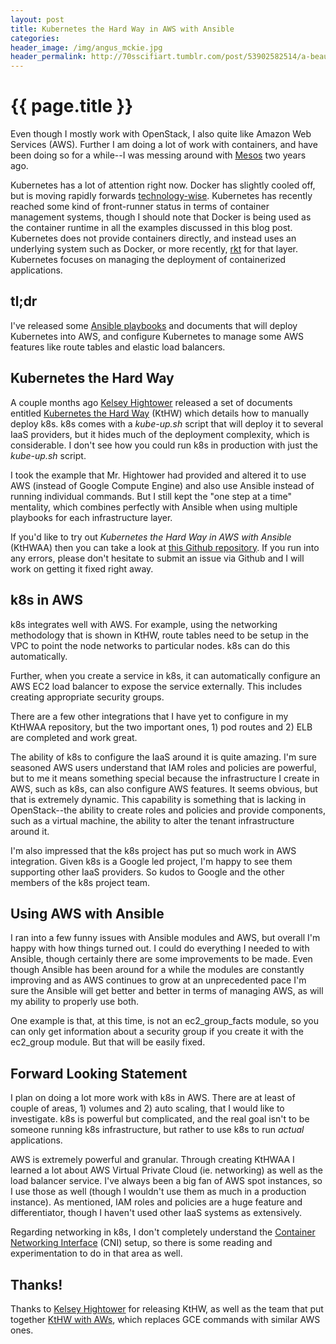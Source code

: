 ```yaml
---
layout: post
title: Kubernetes the Hard Way in AWS with Ansible
categories:
header_image: /img/angus_mckie.jpg
header_permalink: http://70sscifiart.tumblr.com/post/53902582514/a-beautiful-angus-mckie 
---
```


# {{ page.title }}

Even though I mostly work with OpenStack, I also quite like Amazon Web Services (AWS). Further I am doing a lot of work with containers, and have been doing so for a while--I was messing around with [Mesos](https://github.com/ccollicutt/ansible-mesos-playbook) two years ago.

Kubernetes has a lot of attention right now. Docker has slightly cooled off, but is moving rapidly forwards [technology-wise](https://blog.docker.com/2016/06/docker-1-12-built-in-orchestration/). Kubernetes has recently reached some kind of front-runner status in terms of container management systems, though I should note that Docker is being used as the container runtime in all the examples discussed in this blog post. Kubernetes does not provide containers directly, and instead uses an underlying system such as Docker, or more recently, [rkt](https://coreos.com/rkt/) for that layer. Kubernetes focuses on managing the deployment of containerized applications.

## tl;dr

I've released some [Ansible playbooks](https://github.com/ccollicutt/kubernetes-the-hard-way-with-aws-and-ansible) and documents that will deploy Kubernetes into AWS, and configure Kubernetes to manage some AWS features like route tables and elastic load balancers.

## Kubernetes the Hard Way

A couple months ago [Kelsey Hightower](https://twitter.com/kelseyhightower) released a set of documents entitled [Kubernetes the Hard Way](https://github.com/kelseyhightower/kubernetes-the-hard-way) (KtHW) which details how to manually deploy k8s. k8s comes with a *kube-up.sh* script that will deploy it to several IaaS providers, but it hides much of the deployment complexity, which is considerable. I don't see how you could run k8s in production with just the *kube-up.sh* script.

I took the example that Mr. Hightower had provided and altered it to use AWS (instead of Google Compute Engine) and also use Ansible instead of running individual commands. But I still kept the "one step at a time" mentality, which combines perfectly with Ansible when using multiple playbooks for each infrastructure layer.

If you'd like to try out *Kubernetes the Hard Way in AWS with Ansible* (KtHWAA) then you can take a look at [this Github repository](https://github.com/ccollicutt/kubernetes-the-hard-way-with-aws-and-ansible). If you run into any errors, please don't hesitate to submit an issue via Github and I will work on getting it fixed right away.

## k8s in AWS

k8s integrates well with AWS. For example, using the networking methodology that is shown in KtHW, route tables need to be setup in the VPC to point the node networks to particular nodes. k8s can do this automatically. 

Further, when you create a service in k8s, it can automatically configure an AWS EC2 load balancer to expose the service externally. This includes creating appropriate security groups.

There are a few other integrations that I have yet to configure in my KtHWAA repository, but the two important ones, 1) pod routes and 2) ELB are completed and work great.

The ability of k8s to configure the IaaS around it is quite amazing. I'm sure seasoned AWS users understand that IAM roles and policies are powerful, but to me it means something special because the infrastructure I create in AWS, such as k8s, can also configure AWS features. It seems obvious, but that is extremely dynamic. This capability is something that is lacking in OpenStack--the ability to create roles and policies and provide components, such as a virtual machine, the ability to alter the tenant infrastructure around it.

I'm also impressed that the k8s project has put so much work in AWS integration. Given k8s is a Google led project, I'm happy to see them supporting other IaaS providers. So kudos to Google and the other members of the k8s project team.

## Using AWS with Ansible

I ran into a few funny issues with Ansible modules and AWS, but overall I'm happy with how things turned out. I could do everything I needed to with Ansible, though certainly there are some improvements to be made. Even though Ansible has been around for a while the modules are constantly improving and as AWS continues to grow at an unprecedented pace I'm sure the Ansible will get better and better in terms of managing AWS, as will my ability to properly use both.

One example is that, at this time, is not an ec2_group_facts module, so you can only get information about a security group if you create it with the ec2_group module. But that will be easily fixed.

## Forward Looking Statement

I plan on doing a lot more work with k8s in AWS. There are at least of couple of areas, 1) volumes and 2) auto scaling, that I would like to investigate. k8s is powerful but complicated, and the real goal isn't to be someone running k8s infrastructure, but rather to use k8s to run *actual* applications. 

AWS is extremely powerful and granular. Through creating KtHWAA I learned a lot about AWS Virtual Private Cloud (ie. networking) as well as the load balancer service. I've always been a big fan of AWS spot instances, so I use those as well (though I wouldn't use them as much in a production instance). As mentioned, IAM roles and policies are a huge feature and differentiator, though I haven't used other IaaS systems as extensively.

Regarding networking in k8s, I don't completely understand the [Container Networking Interface](https://github.com/containernetworking/cni) (CNI) setup, so there is some reading and experimentation to do in that area as well.

## Thanks!

Thanks to [Kelsey Hightower](https://twitter.com/kelseyhightower) for releasing KtHW, as well as the team that put together [KtHW with AWs](https://github.com/ivx/kubernetes-the-hard-way-aws), which replaces GCE commands with similar AWS ones.
